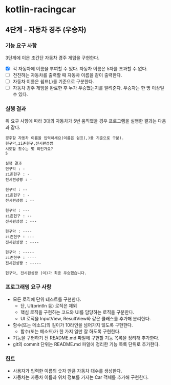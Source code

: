 # kotlin-racingcar

## 4단계 - 자동차 경주 (우승자)

### 기능 요구 사항

3단계에 이은 초간단 자동차 경주 게임을 구현한다.

- [x] 각 자동차에 이름을 부여할 수 있다. 자동차 이름은 5자를 초과할 수 없다.
- [ ] 전진하는 자동차를 출력할 때 자동차 이름을 같이 출력한다.
- [ ] 자동차 이름은 쉼표(,)를 기준으로 구분한다.
- [ ] 자동차 경주 게임을 완료한 후 누가 우승했는지를 알려준다. 우승자는 한 명 이상일 수 있다.

### 실행 결과

위 요구 사항에 따라 3대의 자동차가 5번 움직였을 경우 프로그램을 실행한 결과는 다음과 같다.

```
경주할 자동차 이름을 입력하세요(이름은 쉼표(,)를 기준으로 구분).
현구막,zi존현구,전시편성짱
시도할 횟수는 몇 회인가요?
5

실행 결과
현구막 : -
zi존현구 : -
전시편성짱 : -

현구막 : --
zi존현구 : -
전시편성짱 : --

현구막 : ---
zi존현구 : --
전시편성짱 : ---

현구막 : ----
zi존현구 : ---
전시편성짱 : ----

현구막 : -----
zi존현구 : ----
전시편성짱 : -----

현구막, 전시편성짱 (이)가 최종 우승했습니다.
```

### 프로그래밍 요구 사항

- 모든 로직에 단위 테스트를 구현한다.
    - 단, UI(println 등) 로직은 제외
    - 핵심 로직을 구현하는 코드와 UI를 담당하는 로직을 구분한다.
    - UI 로직을 InputView, ResultView와 같은 클래스를 추가해 분리한다.
- 함수(또는 메소드)의 길이가 10라인을 넘어가지 않도록 구현한다.
    - 함수(또는 메소드)가 한 가지 일만 잘 하도록 구현한다.
- 기능을 구현하기 전 README.md 파일에 구현할 기능 목록을 정리해 추가한다.
- git의 commit 단위는 README.md 파일에 정리한 기능 목록 단위로 추가한다.

### 힌트

- 사용자가 입력한 이름의 숫자 만큼 자동차 대수를 생성한다.
- 자동차는 자동차 이름과 위치 정보를 가지는 Car 객체를 추가해 구현한다.
